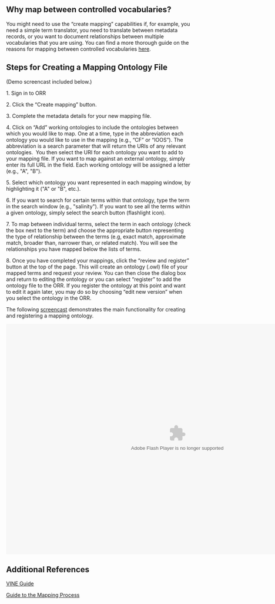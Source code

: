 ## Why map between controlled vocabularies?

You might need to use the “create mapping” capabilities if, for example, you need a simple 
term translator, you need to translate between metadata records, or you want to document 
relationships between multiple vocabularies that you are using.
You can find a more thorough guide on the reasons for mapping between 
controlled vocabularies [here](https://marinemetadata.org/guides/vocabs/cvchooseimplement/cvmap).

## Steps for Creating a Mapping Ontology File

(Demo screencast included below.)

1\. Sign in to ORR

2\. Click the “Create mapping” button.

3\. Complete the metadata details for your new mapping file.

4\. Click on “Add” working ontologies to include the ontologies between which you would like to map. 
One at a time, type in the abbreviation each ontology you would like to use in the mapping 
(e.g., “CF” or “IOOS”). The abbreviation is a search parameter that will return the URIs of 
any relevant ontologies.<span> </span> You then select the URI for each ontology you want to 
add to your mapping file. If you want to map against an external ontology, simply enter its 
full URL in the field. Each working ontology will be assigned a letter (e.g., "A", "B").

5\. Select which ontology you want represented in each mapping window, by highlighting it ("A" or "B", etc.).

6\. If you want to search for certain terms within that ontology, type the term in the search window 
(e.g., "salinity"). If you want to see all the terms within a given ontology, 
simply select the search button (flashlight icon).

7\. To map between individual terms, select the term in each ontology (check the box next to the term) 
and choose the appropriate button representing the type of relationship between the terms (e.g, 
exact match, approximate match, broader than, narrower than, or related match). 
You will see the relationships you have mapped below the lists of terms.

8\. Once you have completed your mappings, click the “review and register” button at the top of the page.
This will create an ontology (.owl) file of your mapped terms and request your review.
You can then close the dialog box and return to editing the ontology or you can select “register” to 
add the ontology file to the ORR. If you register the ontology at this point and want to edit it 
again later, you may do so by choosing “edit new version” when you select the ontology in the ORR.

The following [screencast](http://www.screencast.com/t/ODk0Nzg4) 
demonstrates the main functionality for creating and registering a mapping ontology.

<object id="scPlayer" width="932" height="626"><param name="movie" value="http://content.screencast.com/users/carueda/folders/Camtasia/media/0b8c3891-534c-47f8-9d9a-8fd703e2d153/mp4h264player.swf"> <param name="quality" value="high"> <param name="bgcolor" value="#FFFFFF"> <param name="flashVars" value="thumb=http://content.screencast.com/users/carueda/folders/Camtasia/media/0b8c3891-534c-47f8-9d9a-8fd703e2d153/FirstFrame.jpg&amp;containerwidth=932&amp;containerheight=626&amp;content=http://content.screencast.com/users/carueda/folders/Camtasia/media/0b8c3891-534c-47f8-9d9a-8fd703e2d153/newmapping.mp4"> <param name="allowFullScreen" value="true"> <param name="scale" value="showall"> <param name="allowScriptAccess" value="always"> <param name="base" value="http://content.screencast.com/users/carueda/folders/Camtasia/media/0b8c3891-534c-47f8-9d9a-8fd703e2d153/"> <embed type="application/x-shockwave-flash" width="932" height="626" src="http://content.screencast.com/users/carueda/folders/Camtasia/media/0b8c3891-534c-47f8-9d9a-8fd703e2d153/mp4h264player.swf" scale="showall" base="http://content.screencast.com/users/carueda/folders/Camtasia/media/0b8c3891-534c-47f8-9d9a-8fd703e2d153/" allowfullscreen="true" flashvars="thumb=http://content.screencast.com/users/carueda/folders/Camtasia/media/0b8c3891-534c-47f8-9d9a-8fd703e2d153/FirstFrame.jpg&amp;containerwidth=932&amp;containerheight=626&amp;content=http://content.screencast.com/users/carueda/folders/Camtasia/media/0b8c3891-534c-47f8-9d9a-8fd703e2d153/newmapping.mp4" allowscriptaccess="always" bgcolor="#FFFFFF" quality="high"></object> 

## Additional References

[VINE Guide](https://marinemetadata.org/guides/vocabs/cvchooseimplement/cvmap/cvmapvine)

[Guide to the Mapping Process](https://marinemetadata.org/node/4944)
